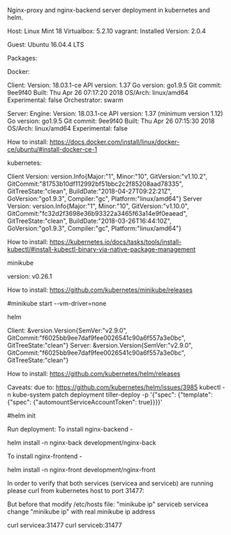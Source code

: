 Nginx-proxy and nginx-backend server deployment in kubernetes and helm.

Host: Linux Mint 18
Virtualbox: 5.2.10
vagrant: Installed Version: 2.0.4

Guest: Ubuntu 16.04.4 LTS

Packages:

Docker:

Client:
 Version:      18.03.1-ce
 API version:  1.37
 Go version:   go1.9.5
 Git commit:   9ee9f40
 Built:        Thu Apr 26 07:17:20 2018
 OS/Arch:      linux/amd64
 Experimental: false
 Orchestrator: swarm

Server:
 Engine:
  Version:      18.03.1-ce
  API version:  1.37 (minimum version 1.12)
  Go version:   go1.9.5
  Git commit:   9ee9f40
  Built:        Thu Apr 26 07:15:30 2018
  OS/Arch:      linux/amd64
  Experimental: false

How to install: https://docs.docker.com/install/linux/docker-ce/ubuntu/#install-docker-ce-1

kubernetes: 

Client Version: version.Info{Major:"1", Minor:"10", GitVersion:"v1.10.2", GitCommit:"81753b10df112992bf51bbc2c2f85208aad78335", GitTreeState:"clean", BuildDate:"2018-04-27T09:22:21Z", GoVersion:"go1.9.3", Compiler:"gc", Platform:"linux/amd64"}
Server Version: version.Info{Major:"1", Minor:"10", GitVersion:"v1.10.0", GitCommit:"fc32d2f3698e36b93322a3465f63a14e9f0eaead", GitTreeState:"clean", BuildDate:"2018-03-26T16:44:10Z", GoVersion:"go1.9.3", Compiler:"gc", Platform:"linux/amd64"}

How to install: https://kubernetes.io/docs/tasks/tools/install-kubectl/#install-kubectl-binary-via-native-package-management

minikube

version: v0.26.1

How to install: https://github.com/kubernetes/minikube/releases

#minikube start --vm-driver=none

helm 

Client: &version.Version{SemVer:"v2.9.0", GitCommit:"f6025bb9ee7daf9fee0026541c90a6f557a3e0bc", GitTreeState:"clean"}
Server: &version.Version{SemVer:"v2.9.0", GitCommit:"f6025bb9ee7daf9fee0026541c90a6f557a3e0bc", GitTreeState:"clean"}

How to install: https://github.com/kubernetes/helm/releases

Caveats:
due to: https://github.com/kubernetes/helm/issues/3985
kubectl -n kube-system patch deployment tiller-deploy -p '{"spec": {"template": {"spec": {"automountServiceAccountToken": true}}}}'

#helm init

Run deployment:
To install nginx-backend - 

helm install -n nginx-back development/nginx-back

To install nginx-frontend - 

helm install -n nginx-front development/nginx-front

In order to verify that both services (servicea and serviceb) are running please curl from kubernetes host to port 31477:

But before that modify /etc/hosts file:
"minikube ip" serviceb	servicea
change "minikube ip" with real minikube ip address

curl servicea:31477
curl serviceb:31477
